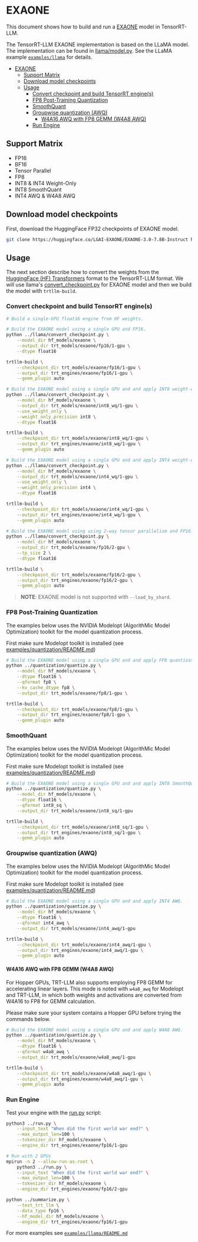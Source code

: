# EXAONE

This document shows how to build and run a [EXAONE](https://huggingface.co/LGAI-EXAONE/EXAONE-3.0-7.8B-Instruct) model in TensorRT-LLM.

The TensorRT-LLM EXAONE implementation is based on the LLaMA model. The implementation can be found in [llama/model.py](../../tensorrt_llm/models/llama/model.py).
See the LLaMA example [`examples/llama`](../llama) for details.

- [EXAONE](#exaone)
  - [Support Matrix](#support-matrix)
  - [Download model checkpoints](#download-model-checkpoints)
  - [Usage](#usage)
    - [Convert checkpoint and build TensorRT engine(s)](#convert-checkpoint-and-build-tensorrt-engines)
    - [FP8 Post-Training Quantization](#fp8-post-training-quantization)
    - [SmoothQuant](#smoothquant)
    - [Groupwise quantization (AWQ)](#groupwise-quantization-awq)
        - [W4A16 AWQ with FP8 GEMM (W4A8 AWQ)](#w4a16-awq-with-fp8-gemm-w4a8-awq)
    - [Run Engine](#run-engine)

## Support Matrix
  * FP16
  * BF16
  * Tensor Parallel
  * FP8
  * INT8 & INT4 Weight-Only
  * INT8 SmoothQuant
  * INT4 AWQ & W4A8 AWQ

## Download model checkpoints

First, download the HuggingFace FP32 checkpoints of EXAONE model.

```bash
git clone https://huggingface.co/LGAI-EXAONE/EXAONE-3.0-7.8B-Instruct hf_models/exaone
```

## Usage
The next section describe how to convert the weights from the [HuggingFace (HF) Transformers](https://github.com/huggingface/transformers) format to the TensorRT-LLM format. We will use llama's [convert_checkpoint.py](../llama/convert_checkpoint.py) for EXAONE model and then we build the model with `trtllm-build`.

### Convert checkpoint and build TensorRT engine(s)

```bash
# Build a single-GPU float16 engine from HF weights.

# Build the EXAONE model using a single GPU and FP16.
python ../llama/convert_checkpoint.py \
    --model_dir hf_models/exaone \
    --output_dir trt_models/exaone/fp16/1-gpu \
    --dtype float16

trtllm-build \
    --checkpoint_dir trt_models/exaone/fp16/1-gpu \
    --output_dir trt_engines/exaone/fp16/1-gpu \
    --gemm_plugin auto

# Build the EXAONE model using a single GPU and and apply INT8 weight-only quantization.
python ../llama/convert_checkpoint.py \
    --model_dir hf_models/exaone \
    --output_dir trt_models/exaone/int8_wq/1-gpu \
    --use_weight_only \
    --weight_only_precision int8 \
    --dtype float16

trtllm-build \
    --checkpoint_dir trt_models/exaone/int8_wq/1-gpu \
    --output_dir trt_engines/exaone/int8_wq/1-gpu \
    --gemm_plugin auto

# Build the EXAONE model using a single GPU and and apply INT4 weight-only quantization.
python ../llama/convert_checkpoint.py \
    --model_dir hf_models/exaone \
    --output_dir trt_models/exaone/int4_wq/1-gpu \
    --use_weight_only \
    --weight_only_precision int4 \
    --dtype float16

trtllm-build \
    --checkpoint_dir trt_models/exaone/int4_wq/1-gpu \
    --output_dir trt_engines/exaone/int4_wq/1-gpu \
    --gemm_plugin auto

# Build the EXAONE model using using 2-way tensor parallelism and FP16.
python ../llama/convert_checkpoint.py \
    --model_dir hf_models/exaone \
    --output_dir trt_models/exaone/fp16/2-gpu \
    --tp_size 2 \
    --dtype float16

trtllm-build \
    --checkpoint_dir trt_models/exaone/fp16/2-gpu \
    --output_dir trt_engines/exaone/fp16/2-gpu \
    --gemm_plugin auto
```
> **NOTE**: EXAONE model is not supported with `--load_by_shard`.

### FP8 Post-Training Quantization

The examples below uses the NVIDIA Modelopt (AlgorithMic Model Optimization) toolkit for the model quantization process.

First make sure Modelopt toolkit is installed (see [examples/quantization/README.md](/examples/quantization/README.md#preparation))

```bash
# Build the EXAONE model using a single GPU and and apply FP8 quantization.
python ../quantization/quantize.py \
    --model_dir hf_models/exaone \
    --dtype float16 \
    --qformat fp8 \
    --kv_cache_dtype fp8 \
    --output_dir trt_models/exaone/fp8/1-gpu \

trtllm-build \
    --checkpoint_dir trt_models/exaone/fp8/1-gpu \
    --output_dir trt_engines/exaone/fp8/1-gpu \
    --gemm_plugin auto
```

### SmoothQuant

The examples below uses the NVIDIA Modelopt (AlgorithMic Model Optimization) toolkit for the model quantization process.

First make sure Modelopt toolkit is installed (see [examples/quantization/README.md](/examples/quantization/README.md#preparation))

```bash
# Build the EXAONE model using a single GPU and and apply INT8 SmoothQuant.
python ../quantization/quantize.py \
    --model_dir hf_models/exaone \
    --dtype float16 \
    --qformat int8_sq \
    --output_dir trt_models/exaone/int8_sq/1-gpu

trtllm-build \
    --checkpoint_dir trt_models/exaone/int8_sq/1-gpu \
    --output_dir trt_engines/exaone/int8_sq/1-gpu \
    --gemm_plugin auto
```

### Groupwise quantization (AWQ)

The examples below uses the NVIDIA Modelopt (AlgorithMic Model Optimization) toolkit for the model quantization process.

First make sure Modelopt toolkit is installed (see [examples/quantization/README.md](/examples/quantization/README.md#preparation))

```bash
# Build the EXAONE model using a single GPU and and apply INT4 AWQ.
python ../quantization/quantize.py \
    --model_dir hf_models/exaone \
    --dtype float16 \
    --qformat int4_awq \
    --output_dir trt_models/exaone/int4_awq/1-gpu

trtllm-build \
    --checkpoint_dir trt_models/exaone/int4_awq/1-gpu \
    --output_dir trt_engines/exaone/int4_awq/1-gpu \
    --gemm_plugin auto
```

#### W4A16 AWQ with FP8 GEMM (W4A8 AWQ)
For Hopper GPUs, TRT-LLM also supports employing FP8 GEMM for accelerating linear layers. This mode is noted with `w4a8_awq` for Modelopt and TRT-LLM, in which both weights and activations are converted from W4A16 to FP8 for GEMM calculation.

Please make sure your system contains a Hopper GPU before trying the commands below.

```bash
# Build the EXAONE model using a single GPU and and apply W4A8 AWQ.
python ../quantization/quantize.py \
    --model_dir hf_models/exaone \
    --dtype float16 \
    --qformat w4a8_awq \
    --output_dir trt_models/exaone/w4a8_awq/1-gpu

trtllm-build \
    --checkpoint_dir trt_models/exaone/w4a8_awq/1-gpu \
    --output_dir trt_engines/exaone/w4a8_awq/1-gpu \
    --gemm_plugin auto
```


### Run Engine
Test your engine with the [run.py](../run.py) script:

```bash
python3 ../run.py \
    --input_text "When did the first world war end?" \
    --max_output_len=100 \
    --tokenizer_dir hf_models/exaone \
    --engine_dir trt_engines/exaone/fp16/1-gpu

# Run with 2 GPUs
mpirun -n 2 --allow-run-as-root \
    python3 ../run.py \
    --input_text "When did the first world war end?" \
    --max_output_len=100 \
    --tokenizer_dir hf_models/exaone \
    --engine_dir trt_engines/exaone/fp16/2-gpu

python ../summarize.py \
    --test_trt_llm \
    --data_type fp16 \
    --hf_model_dir hf_models/exaone \
    --engine_dir trt_engines/exaone/fp16/1-gpu
```

For more examples see [`examples/llama/README.md`](../llama/README.md)
